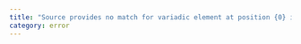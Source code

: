 ```yaml
---
title: "Source provides no match for variadic element at position {0} in target."
category: error
---
```

